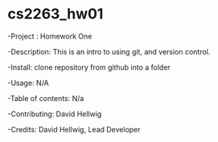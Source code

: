 # cs2263_hw01

-Project : Homework One

-Description: This is an intro to using git, and version control. 

-Install: clone repository from github into a folder

-Usage: N/A

-Table of contents: N/a

-Contributing: David Hellwig

-Credits: David Hellwig, Lead Developer
